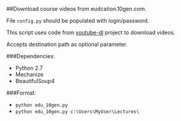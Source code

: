 ##Download course videos from eudcation.10gen.com.

File `config.py` should be populated with login/password.

This script uses code from [youtube-dl](https://github.com/rg3/youtube-dl/) project to download videos.

Accepts destination path as optional parameter.

###Dependencies:
* Python 2.7
* Mechanize
* BeautifulSoup4

###Format:
+ `python edu_10gen.py`
+ `python edu_10gen.py c:\Users\MyUser\Lectures\`
